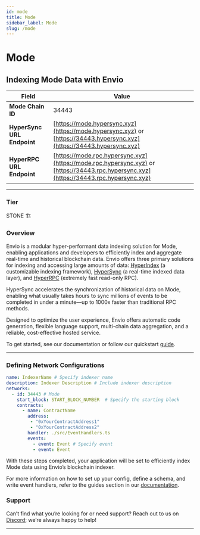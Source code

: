 ```yaml
---
id: mode
title: Mode
sidebar_label: Mode
slug: /mode
---
```


# Mode

## Indexing Mode Data with Envio

| **Field**                     | **Value**                                                                                          |
|-------------------------------|----------------------------------------------------------------------------------------------------|
| **Mode Chain ID**     | 34443                                                                                            |
| **HyperSync URL Endpoint**    | [https://mode.hypersync.xyz](https://mode.hypersync.xyz) or [https://34443.hypersync.xyz](https://34443.hypersync.xyz) |
| **HyperRPC URL Endpoint**     | [https://mode.rpc.hypersync.xyz](https://mode.rpc.hypersync.xyz) or [https://34443.rpc.hypersync.xyz](https://34443.rpc.hypersync.xyz) |

---

### Tier

STONE 🏗️

### Overview

Envio is a modular hyper-performant data indexing solution for Mode, enabling applications and developers to efficiently index and aggregate real-time and historical blockchain data. Envio offers three primary solutions for indexing and accessing large amounts of data: [HyperIndex](/docs/HyperIndex/overview) (a customizable indexing framework), [HyperSync](/docs/HyperSync/overview) (a real-time indexed data layer), and [HyperRPC](/docs/HyperSync/overview-hyperrpc) (extremely fast read-only RPC).

HyperSync accelerates the synchronization of historical data on Mode, enabling what usually takes hours to sync millions of events to be completed in under a minute—up to 1000x faster than traditional RPC methods.

Designed to optimize the user experience, Envio offers automatic code generation, flexible language support, multi-chain data aggregation, and a reliable, cost-effective hosted service.

To get started, see our documentation or follow our quickstart [guide](/docs/HyperIndex/contract-import).

---

### Defining Network Configurations

```yaml
name: IndexerName # Specify indexer name
description: Indexer Description # Include indexer description
networks:
  - id: 34443 # Mode  
    start_block: START_BLOCK_NUMBER  # Specify the starting block
    contracts:
      - name: ContractName
        address:
         - "0xYourContractAddress1"
         - "0xYourContractAddress2"
        handler: ./src/EventHandlers.ts
        events:
          - event: Event # Specify event
          - event: Event
```

With these steps completed, your application will be set to efficiently index Mode data using Envio’s blockchain indexer.

For more information on how to set up your config, define a schema, and write event handlers, refer to the guides section in our [documentation](/docs/HyperIndex/configuration-file).

### Support

Can’t find what you’re looking for or need support? Reach out to us on [Discord](https://discord.com/invite/Q9qt8gZ2fX); we’re always happy to help!

---
